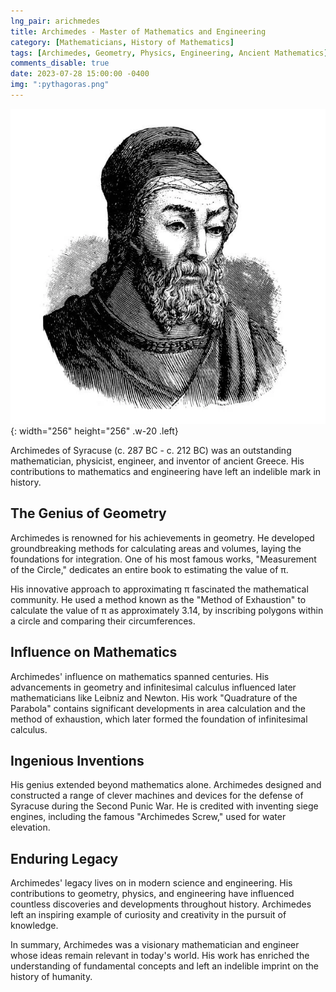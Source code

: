 ```yaml
---
lng_pair: arichmedes
title: Archimedes - Master of Mathematics and Engineering
category: [Mathematicians, History of Mathematics]
tags: [Archimedes, Geometry, Physics, Engineering, Ancient Mathematics]
comments_disable: true
date: 2023-07-28 15:00:00 -0400
img: ":pythagoras.png"
---
```


![Desktop View](/assets/img/posts/archimedes.png){: width="256" height="256" .w-20 .left}

Archimedes of Syracuse (c. 287 BC - c. 212 BC) was an outstanding mathematician, physicist, engineer, and inventor of ancient Greece. His contributions to mathematics and engineering have left an indelible mark in history.

## The Genius of Geometry

Archimedes is renowned for his achievements in geometry. He developed groundbreaking methods for calculating areas and volumes, laying the foundations for integration. One of his most famous works, "Measurement of the Circle," dedicates an entire book to estimating the value of π.

His innovative approach to approximating π fascinated the mathematical community. He used a method known as the "Method of Exhaustion" to calculate the value of π as approximately 3.14, by inscribing polygons within a circle and comparing their circumferences.

## Influence on Mathematics

Archimedes' influence on mathematics spanned centuries. His advancements in geometry and infinitesimal calculus influenced later mathematicians like Leibniz and Newton. His work "Quadrature of the Parabola" contains significant developments in area calculation and the method of exhaustion, which later formed the foundation of infinitesimal calculus.

## Ingenious Inventions

His genius extended beyond mathematics alone. Archimedes designed and constructed a range of clever machines and devices for the defense of Syracuse during the Second Punic War. He is credited with inventing siege engines, including the famous "Archimedes Screw," used for water elevation.

## Enduring Legacy

Archimedes' legacy lives on in modern science and engineering. His contributions to geometry, physics, and engineering have influenced countless discoveries and developments throughout history. Archimedes left an inspiring example of curiosity and creativity in the pursuit of knowledge.

In summary, Archimedes was a visionary mathematician and engineer whose ideas remain relevant in today's world. His work has enriched the understanding of fundamental concepts and left an indelible imprint on the history of humanity.
